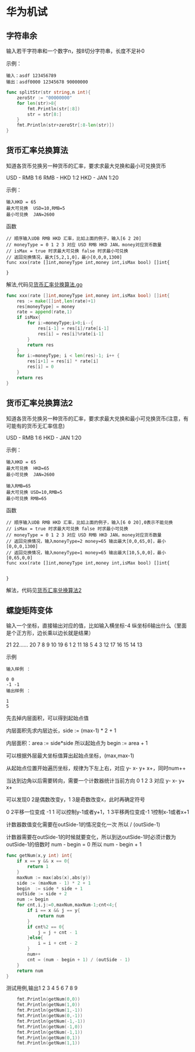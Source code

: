 # 华为机试

## 字符串余

输入若干字符串和一个数字n，按8切分字符串，长度不足补0

示例：

```text
输入：asdf 123456789
输出：asdf0000 12345678 90000000
```

```go
func splitStr(str string,n int){
    zeroStr := "00000000"
    for len(str)>8{
        fmt.Println(str[:8])
        str = str[8:]
    }
    fmt.Println(str+zeroStr[:8-len(str)])
}
```

## 货币汇率兑换算法

知道各货币兑换另一种货币的汇率，要求求最大兑换和最小可兑换货币

USD - RMB 1:6 RMB - HKD 1:2 HKD - JAN 1:20

示例：

```text
输入HKD = 65
最大可兑换  USD=10,RMB=5
最小可兑换  JAN=2600
```

函数

```text
// 顺序输入UDB RMB HKD 汇率，比如上面的例子，输入[6 2 20]
// moneyType = 0 1 2 3 对应 USD RMB HKD JAN，money对应货币数量
// isMax = true 时求最大可兑换 false 时求最小可兑换
// 返回兑换情况，最大[5,2,1,0]，最小[0,0,0,1300]
func xxx(rate []int,moneyType int,money int,isMax bool) []int{

}
```

解法,代码见[货币汇率兑换算法.go](https://github.com/minibear2333/interview-leetcode/tree/5cb2e5224e55a017aa569f71ee31714371f1a8cd/LeetCode/other/货币汇率兑换算法.go)

```go
func xxx(rate []int,moneyType int,money int,isMax bool) []int{
    res := make([]int,len(rate)+1)
    res[moneyType] = money
    rate = append(rate,1)
    if isMax{
        for i:=moneyType;i>0;i--{
            res[i-1] = res[i]/rate[i-1]
            res[i] = res[i]%rate[i-1]
        }
        return res
    }
    for i:=moneyType; i < len(res)-1; i++ {
        res[i+1] = res[i] * rate[i]
        res[i] = 0
    }
    return res
}
```

## 货币汇率兑换算法2

知道各货币兑换另一种货币的汇率，要求求最大兑换和最小可兑换货币\(注意，有可能有的货币无汇率信息\)

USD - RMB 1:6 HKD - JAN 1:20

示例：

```text
输入HKD = 65
最大可兑换  HKD=65
最小可兑换  JAN=2600

输入RMB=65
最大可兑换 USD=10,RMB=5
最小可兑换 RMB=65
```

函数

```text
// 顺序输入UDB RMB HKD 汇率，比如上面的例子，输入[6 0 20],0表示不能兑换
// isMax = true 时求最大可兑换 false 时求最小可兑换
// moneyType = 0 1 2 3 对应 USD RMB HKD JAN，money对应货币数量
// 返回兑换情况，输入moneyType=2 money=65 输出最大[0,0,65,0]，最小[0,0,0,1300]
// 返回兑换情况，输入moneyType=1 money=65 输出最大[10,5,0,0]，最小[0,65,0,0]
func xxx(rate []int,moneyType int,money int,isMax bool) []int{


}
```

解法，代码见[货币汇率兑换算法2](https://github.com/minibear2333/interview-leetcode/tree/5cb2e5224e55a017aa569f71ee31714371f1a8cd/LeetCode/other/货币汇率兑换算法2.go)

## 螺旋矩阵变体

输入一个坐标，直接输出对应的值，比如输入横坐标-4 纵坐标6输出什么（里面是个正方形，边长乘以边长就是结果）

21 22…… 20 7 8 9 10 19 6 1 2 11 18 5 4 3 12 17 16 15 14 13

示例

```text
输入样例 ：

0 0
-1 -1
输出样例 ：

1
5
```

先去掉内层面积，可以得到起始点值

内层面积先求内层边长，side := \(max-1\) \* 2 + 1

内层面积：area := side\*side 所以起始点为 begin := area + 1

可以根据外层最大坐标值算出起始点坐标，\(max,max-1\)

从起始点位置开始遍历坐标，规律为下左上右，对应 y- x- y+ x+，同时num++

当达到边角以后需要转向，需要一个计数器统计当前方向 0 1 2 3 对应 y- x- y+ x+

可以发现0 2是偶数改变y，1 3是奇数改变x，此时再确定符号

0 2平移一位变成 -1 1 可以控制y-1或者y+1，1 3平移两位变成-1 1控制x-1或者x+1

计数器数值变化需要在outSide-1的情况变化一次 所以 / \(outSide-1\)

计数器需要在outSide-1的时候就要变化，所以到达outSide-1时必须计数为outSide-1的倍数时 num - begin = 0 所以 num - begin + 1

```go
func getNum(x,y int) int{
    if x == y && x == 0{
        return 1
    }
    maxNum := max(abs(x),abs(y))
    side := (maxNum - 1) * 2 + 1
    begin  := side * side + 1
    outSide := side + 2
    num := begin
    for cnt,i,j:=0,maxNum,maxNum-1;cnt<4;{
        if i == x && j == y{
            return num
        }
        if cnt%2 == 0{
            j = j + cnt - 1
        }else{
            i = i + cnt - 2
        }
        num++
        cnt = (num - begin + 1) / (outSide - 1)
    }
    return num
}
```

测试用例,输出1 2 3 4 5 6 7 8 9

```go
    fmt.Println(getNum(0,0))
    fmt.Println(getNum(1,0))
    fmt.Println(getNum(1,-1))
    fmt.Println(getNum(0,-1))
    fmt.Println(getNum(-1,-1))
    fmt.Println(getNum(-1,0))
    fmt.Println(getNum(-1,1))
    fmt.Println(getNum(0,1))
    fmt.Println(getNum(1,1))
```

